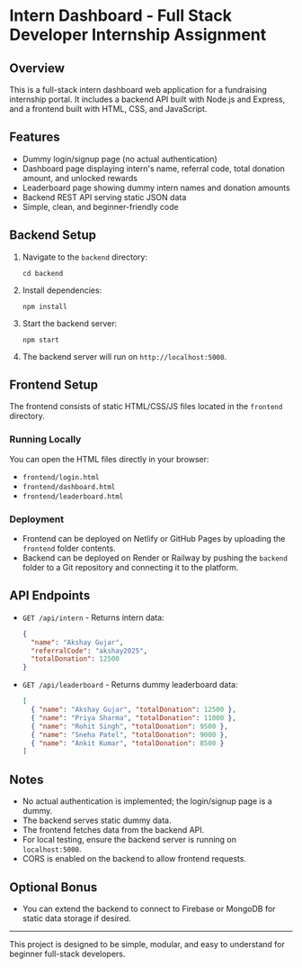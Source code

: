 # Intern Dashboard - Full Stack Developer Internship Assignment

## Overview

This is a full-stack intern dashboard web application for a fundraising internship portal. It includes a backend API built with Node.js and Express, and a frontend built with HTML, CSS, and JavaScript.

## Features

- Dummy login/signup page (no actual authentication)
- Dashboard page displaying intern's name, referral code, total donation amount, and unlocked rewards
- Leaderboard page showing dummy intern names and donation amounts
- Backend REST API serving static JSON data
- Simple, clean, and beginner-friendly code

## Backend Setup

1. Navigate to the `backend` directory:
   ```
   cd backend
   ```

2. Install dependencies:
   ```
   npm install
   ```

3. Start the backend server:
   ```
   npm start
   ```

4. The backend server will run on `http://localhost:5000`.

## Frontend Setup

The frontend consists of static HTML/CSS/JS files located in the `frontend` directory.

### Running Locally

You can open the HTML files directly in your browser:

- `frontend/login.html`
- `frontend/dashboard.html`
- `frontend/leaderboard.html`

### Deployment

- Frontend can be deployed on Netlify or GitHub Pages by uploading the `frontend` folder contents.
- Backend can be deployed on Render or Railway by pushing the `backend` folder to a Git repository and connecting it to the platform.

## API Endpoints

- `GET /api/intern` - Returns intern data:
  ```json
  {
    "name": "Akshay Gujar",
    "referralCode": "akshay2025",
    "totalDonation": 12500
  }
  ```

- `GET /api/leaderboard` - Returns dummy leaderboard data:
  ```json
  [
    { "name": "Akshay Gujar", "totalDonation": 12500 },
    { "name": "Priya Sharma", "totalDonation": 11000 },
    { "name": "Rohit Singh", "totalDonation": 9500 },
    { "name": "Sneha Patel", "totalDonation": 9000 },
    { "name": "Ankit Kumar", "totalDonation": 8500 }
  ]
  ```

## Notes

- No actual authentication is implemented; the login/signup page is a dummy.
- The backend serves static dummy data.
- The frontend fetches data from the backend API.
- For local testing, ensure the backend server is running on `localhost:5000`.
- CORS is enabled on the backend to allow frontend requests.

## Optional Bonus

- You can extend the backend to connect to Firebase or MongoDB for static data storage if desired.

---

This project is designed to be simple, modular, and easy to understand for beginner full-stack developers.
